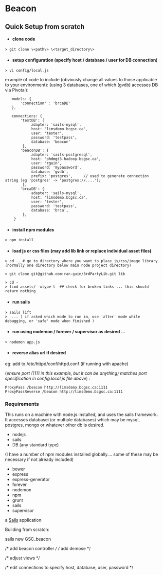 # Beacon

## Quick Setup from scratch

* #### clone code 

```
> git clone \<path\> \<target_directory\>
```

* #### setup configuration (specify host / database / user for DB connection) 

```
> vi config/local.js 
```
example of code to include (obviously change all values to those applicable to your environment):
 (using 3 databases, one of which (gvdb) accesses DB via Pivotal):

```
   models: {
       'connection' : 'brcaDB'
   },

   connections: {
       'testDB': {
            adapter: 'sails-mysql',
            host: 'limsdemo.bcgsc.ca',
            user: 'tester',
            password: 'testpass',
            database: 'beacon'
        },
       'beaconDB': {
            adapter: 'sails-postgresql',
            host: 'phdmgt3.hadoop.bcgsc.ca',
            user: 'rguin',
            password: 'mypassword',
            database: 'gvdb',
            prefix: 'postgres',     // used to generate connection string (eg 'postgres' -> 'postgres://....');
        },
       'brcaDB': {
            adapter: 'sails-mysql',
            host: 'limsdemo.bcgsc.ca',
            user: 'tester',
            password: 'testpass',
            database: 'brca',
        },
    }
```
* #### install npm modules
```
> npm install
```
* #### load js or css files (may add lib link or replace individual asset files)
```
> cd .. # go to directory where you want to place js/css/image library (normally one directory below main node project directory)

> git clone git@github.com:ran-guin/3rdPartyLib.git lib

> cd -
> find assets/ -xtype l  ## check for broken links ... this should return nothing
```

* #### run sails
```
> sails lift   
>  ... ( if asked which mode to run in, use 'alter' mode while debugging, or 'safe' mode when finished )
```

* #### run using nodemon / forever / supervisor as desired ... 
```
> nodemon app.js
```

* #### reverse alias url if desired 


eg: add to /etc/httpd/conf/httpd.conf (if running with apache)

(*ensure port (1111 in this example, but it can be anything) matches port specification in config.local.js file above*) :

```
ProxyPass /beacon http://limsdemo.bcgsc.ca:1111
ProxyPassReverse /beacon http://limsdemo.bcgsc.ca:1111
```

### Requirements

This runs on a machine with node.js installed, and uses the sails framework.
It accesses databasei (or multiple databases) which may be mysql, postgres, mongo or whatever other db is desired.

* nodejs
* sails
* DB (any standard type)

(I have a number of npm modules installed globally.... some of these may be necessary if not already included)
* bower
* express
* express-generator
* forever
* nodemon
* npm
* grunt
* sails
* supervisor

a [Sails](http://sailsjs.org) application

Building from scratch:

sails new GSC_beacon

/* add beacon controller */
/* add demose */

/* adjust views */

/* edit connections   to specify host, database, user, password */
